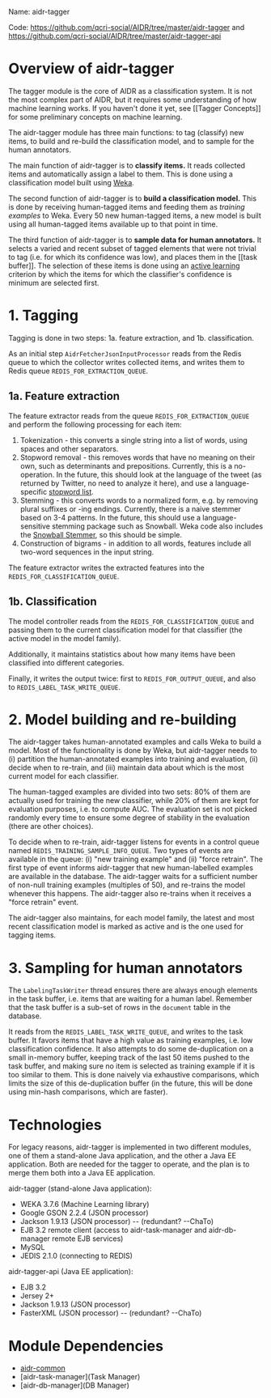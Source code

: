 Name: aidr-tagger

Code: https://github.com/qcri-social/AIDR/tree/master/aidr-tagger and https://github.com/qcri-social/AIDR/tree/master/aidr-tagger-api

# Overview of aidr-tagger

The tagger module is the core of AIDR as a classification system. It is not the most complex part of AIDR, but it requires some understanding of how machine learning works. If you haven't done it yet, see [[Tagger Concepts]] for some preliminary concepts on machine learning.

The aidr-tagger module has three main functions: to tag (classify) new items, to build and re-build the classification model, and to sample for the human annotators.

The main function of aidr-tagger is to **classify items.** It reads collected items and automatically assign a label to them. This is done using a classification model built using [Weka](http://www.cs.waikato.ac.nz/ml/weka/). 

The second function of aidr-tagger is to **build a classification model.** This is done by receiving human-tagged items and feeding them as _training examples_ to Weka. Every 50 new human-tagged items, a new model is built using all human-tagged items available up to that point in time.

The third function of aidr-tagger is to **sample data for human annotators.** It selects a varied and recent subset of tagged elements that were not trivial to tag (i.e. for which its confidence was low), and places them in the [[task buffer]]. The selection of these items is done using an [active learning](https://en.wikipedia.org/wiki/Active_learning) criterion by which the items for which the classifier's confidence is minimum are selected first.

# 1. Tagging

Tagging is done in two steps: 1a. feature extraction, and 1b. classification. 

As an initial step `AidrFetcherJsonInputProcessor` reads from the Redis queue to which the collector writes collected items, and writes them to Redis queue `REDIS_FOR_EXTRACTION_QUEUE`.

## 1a. Feature extraction

The feature extractor reads from the queue `REDIS_FOR_EXTRACTION_QUEUE` and perform the following processing for each item:

1. Tokenization - this converts a single string into a list of words, using spaces and other separators.
2. Stopword removal - this removes words that have no meaning on their own, such as determinants and prepositions. Currently, this is a no-operation. In the future, this should look at the language of the tweet (as returned by Twitter, no need to analyze it here), and use a language-specific [stopword list](https://code.google.com/p/stop-words/).
3. Stemming - this converts words to a normalized form, e.g. by removing plural suffixes or -ing endings. Currently, there is a naive stemmer based on 3-4 patterns. In the future, this should use a language-sensitive stemming package such as Snowball. Weka code also includes the [Snowball Stemmer](http://weka.sourceforge.net/doc.dev/weka/core/stemmers/SnowballStemmer.html), so this should be simple.
4. Construction of bigrams - in addition to all words, features include all two-word sequences in the input string.

The feature extractor writes the extracted features into the `REDIS_FOR_CLASSIFICATION_QUEUE`.

## 1b. Classification

The model controller reads from the `REDIS_FOR_CLASSIFICATION_QUEUE` and passing them to the current classification model for that classifier (the active model in the model family).

Additionally, it maintains statistics about how many items have been classified into different categories.

Finally, it writes the output twice: first to `REDIS_FOR_OUTPUT_QUEUE`, and also to `REDIS_LABEL_TASK_WRITE_QUEUE`.

# 2. Model building and re-building

The aidr-tagger takes human-annotated examples and calls Weka to build a model. Most of the functionality is done by Weka, but aidr-tagger needs to (i) partition the human-annotated examples into training and evaluation, (ii) decide when to re-train, and (iii) maintain data about which is the most current model for each classifier.

The human-tagged examples are divided into two sets: 80% of them are actually used for training the new classifier, while 20% of them are kept for evaluation purposes, i.e. to compute AUC. The evaluation set is not picked randomly every time to ensure some degree of stability in the evaluation (there are other choices).

To decide when to re-train, aidr-tagger listens for events in a control queue named `REDIS_TRAINING_SAMPLE_INFO_QUEUE`. Two types of events are available in the queue: (i) "new training example" and (ii) "force retrain". The first type of event informs aidr-tagger that new human-labelled examples are available in the database. The aidr-tagger waits for a sufficient number of non-null training examples (multiples of 50), and re-trains the model whenever this happens. The aidr-tagger also re-trains when it receives a "force retrain" event.

The aidr-tagger also maintains, for each model family, the latest and most recent classification model is marked as active and is the one used for tagging items.

# 3. Sampling for human annotators

The `LabelingTaskWriter` thread ensures there are always enough elements in the task buffer, i.e. items that are waiting for a human label. Remember that the task buffer is a sub-set of rows in the `document` table in the database.

It reads from the `REDIS_LABEL_TASK_WRITE_QUEUE`, and writes to the task buffer. It favors items that have a high value as training examples, i.e. low classification confidence. It also attempts to do some de-duplication on a small in-memory buffer, keeping track of the last 50 items pushed to the task buffer, and making sure no item is selected as training example if it is too similar to them. This is done naively via exhaustive comparisons, which limits the size of this de-duplication buffer (in the future, this will be done using min-hash comparisons, which are faster).

# Technologies

For legacy reasons, aidr-tagger is implemented in two different modules, one of them a stand-alone Java application, and the other a Java EE application. Both are needed for the tagger to operate, and the plan is to merge them both into a Java EE application.

aidr-tagger (stand-alone Java application):

* WEKA 3.7.6 (Machine Learning library)
* Google GSON 2.2.4 (JSON processor)
* Jackson 1.9.13 (JSON processor) -- (redundant? --ChaTo)
* EJB 3.2 remote client (access to aidr-task-manager and aidr-db-manager remote EJB services)
* MySQL
* JEDIS 2.1.0 (connecting to REDIS)

aidr-tagger-api (Java EE application):

* EJB 3.2
* Jersey 2+
* Jackson 1.9.13 (JSON processor)
* FasterXML (JSON processor) -- (redundant? --ChaTo)

# Module Dependencies

* [aidr-common](Common)
* [aidr-task-manager](Task Manager)
* [aidr-db-manager](DB Manager)
